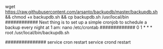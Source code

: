 
wget https://raw.githubusercontent.com/arsanto/backupdb/master/backupdb.sh && chmod +x backupdb.sh && cp backupdb.sh /usr/local/bin
############
Next thing is to set up a simple cronjob to schedule a backup every night at 1 am:
nano /etc/crontab
#############
0 1 * * * root /usr/local/bin/backupdb.sh


###############
service cron restart
service crond restart

